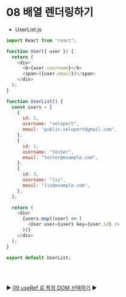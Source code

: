 # 08 배열 렌더링하기

- UserList.js

```javascript
import React from "react";

function User({ user }) {
  return (
    <div>
      <b>{user.username}</b>
      <span>({user.email})</span>
    </div>
  );
}

function UserList() {
  const users = [
    {
      id: 1,
      username: "velopert",
      email: "public.velopert@gmail.com",
    },
    {
      id: 2,
      username: "tester",
      email: "tester@example.com",
    },
    {
      id: 3,
      username: "liz",
      email: "liz@example.com",
    },
  ];

  return (
    <div>
      {users.map((user) => (
        <User user={user} key={user.id} />
      ))}
    </div>
  );
}

export default UserList;
```

<br/>
<br/>

:arrow_forward: [09 useRef 로 특정 DOM 선택하기](./09%20useRef%20%EB%A1%9C%20%ED%8A%B9%EC%A0%95%20DOM%20%EC%84%A0%ED%83%9D%ED%95%98%EA%B8%B0.md) :arrow_forward:

